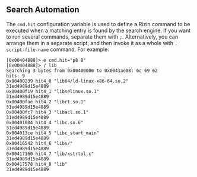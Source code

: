 ## Search Automation

The `cmd.hit` configuration variable is used to define a Rizin command to be executed when a matching entry
is found by the search engine. If you want to run several commands, separate them with `;`. Alternatively, you can
arrange them in a separate script, and then invoke it as a whole with `. script-file-name` command.
For example:

```
[0x00404888]> e cmd.hit="p8 8"
[0x00404888]> / lib
Searching 3 bytes from 0x00400000 to 0x0041ae08: 6c 69 62
hits: 9
0x00400239 hit4_0 "lib64/ld-linux-x86-64.so.2"
31ed4989d15e4889
0x00400f19 hit4_1 "libselinux.so.1"
31ed4989d15e4889
0x00400fae hit4_2 "librt.so.1"
31ed4989d15e4889
0x00400fc7 hit4_3 "libacl.so.1"
31ed4989d15e4889
0x00401004 hit4_4 "libc.so.6"
31ed4989d15e4889
0x004013ce hit4_5 "libc_start_main"
31ed4989d15e4889
0x00416542 hit4_6 "libs/"
31ed4989d15e4889
0x00417160 hit4_7 "lib/xstrtol.c"
31ed4989d15e4889
0x00417578 hit4_8 "lib"
31ed4989d15e4889
```
